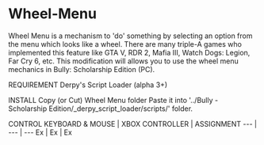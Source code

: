 # Wheel-Menu
Wheel Menu is a mechanism to 'do' something by selecting an option from the menu which looks like a wheel. There are many triple-A games who implemented this feature like GTA V, RDR 2, Mafia III, Watch Dogs: Legion, Far Cry 6, etc. This modification will allows you to use the wheel menu mechanics in Bully: Scholarship Edition (PC).

REQUIREMENT
Derpy's Script Loader (alpha 3+)

INSTALL
Copy (or Cut) Wheel Menu folder
Paste it into '../Bully - Scholarship Edition/_derpy_script_loader/scripts/' folder.

CONTROL
KEYBOARD & MOUSE | XBOX CONTROLLER | ASSIGNMENT
--- | --- | ---
Ex | Ex | Ex
